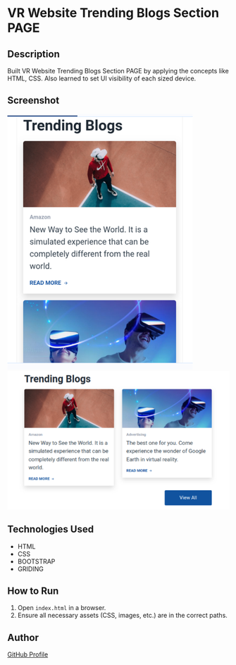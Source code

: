 # VR Website Trending Blogs Section PAGE


## Description
Built VR Website Trending Blogs Section PAGE by applying the concepts like HTML, CSS. Also learned to set UI visibility of each sized device.

## Screenshot
![Project Screenshot](screenshot.png) 
![Project Screenshot](screenshot2.png)

## Technologies Used
- HTML
- CSS
- BOOTSTRAP
- GRIDING


## How to Run
1. Open `index.html` in a browser.
2. Ensure all necessary assets (CSS, images, etc.) are in the correct paths.

## Author
[GitHub Profile](https://github.com/TRINITY2498)